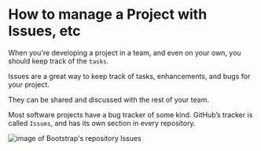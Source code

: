# How to manage a Project with Issues, etc
When you're developing a project in a team, and even on your own, you should keep track of the `tasks`. 

Issues are a great way to keep track of tasks, enhancements, and bugs for your project. 

They can be shared and discussed with the rest of your team. 

Most software projects have a bug tracker of some kind. GitHub’s tracker is called `Issues`, and has its own section in every repository.

![image of Bootstrap's repository Issues](https://guides.github.com/features/issues/listing-screen.png)
